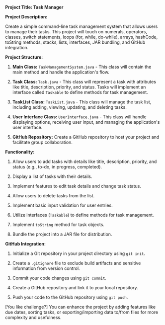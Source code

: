 
**Project Title: Task Manager**

**Project Description:**

Create a simple command-line task management system that allows users to manage their tasks. This project will touch on numerals, operators, classes, switch statements, loops (for, while, do-while), arrays, hashCode, toString methods, stacks, lists, interfaces, JAR bundling, and GitHub integration.

**Project Structure:**

1. **Main Class:** `TaskManagementSystem.java` - This class will contain the main method and handle the application's flow.

2. **Task Class:** `Task.java` - This class will represent a task with attributes like title, description, priority, and status. Tasks will implement an interface called `Taskable` to define methods for task management.

3. **TaskList Class:** `TaskList.java` - This class will manage the task list, including adding, viewing, updating, and deleting tasks.

4. **User Interface Class:** `UserInterface.java` - This class will handle displaying options, receiving user input, and managing the application's user interface.

5. **GitHub Repository:** Create a GitHub repository to host your project and facilitate group collaboration.

**Functionality:**

1. Allow users to add tasks with details like title, description, priority, and status (e.g., to-do, in progress, completed).

2. Display a list of tasks with their details.

3. Implement features to edit task details and change task status.

4. Allow users to delete tasks from the list.

5. Implement basic input validation for user entries.

6. Utilize interfaces (`Taskable`) to define methods for task management.

7. Implement `toString` method for task objects.

8. Bundle the project into a JAR file for distribution.

**GitHub Integration:**

1. Initialize a Git repository in your project directory using `git init`.

2. Create a `.gitignore` file to exclude build artifacts and sensitive information from version control.

3. Commit your code changes using `git commit`.

4. Create a GitHub repository and link it to your local repository.

5. Push your code to the GitHub repository using `git push`.

[You like challenge?] You can enhance the project by adding features like due dates, sorting tasks, 
or exporting/importing data to/from files for more complexity and usefulness.
